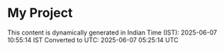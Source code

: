 # My Project

This content is dynamically generated in Indian Time (IST): 2025-06-07 10:55:14 IST
Converted to UTC: 2025-06-07 05:25:14 UTC
